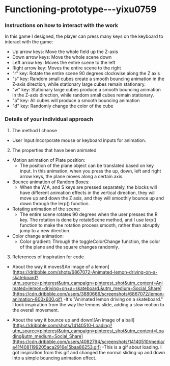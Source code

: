 # Functioning-prototype---yixu0759
### Instructions on how to interact with the work
In this game I designed, the player can press many keys on the keyboard to interact with the game:
- Up arrow keys: Move the whole field up the Z-axis
- Down arrow keys: Move the whole scene down
- Left arrow key: Moves the entire scene to the left
- Right arrow key: Moves the entire scene to the right
- "r" key: Rotate the entire scene 90 degrees clockwise along the Z axis
- "s" key: Random small cubes create a smooth bouncing animation in the Z-axis direction, while stationary large cubes remain stationary.
- "w" key: Stationary large cubes produce a smooth bouncing animation in the Z-axis direction, while random small cubes remain stationary.
- "a" key: All cubes will produce a smooth bouncing animation
- "d" key: Randomly change the color of the cube
  
### Details of your individual approach
1. The method I choose
- User Input:Incorporate mouse or keyboard inputs for animation.

2. The properties that have been animated
- Motion animation of Plate position:
  - The position of the plane object can be translated based on key input. In this animation, when you press the up, down, left and right arrow keys, the plane moves along a certain axis.
- Bounce animation of Random Boxes:
  - When the W,A, and S keys are pressed separately, the blocks will have different animation effects in the vertical direction, they will move up and down the Z axis, and they will smoothly bounce up and down through the lerp() function.
- Rotating animation of the scene:
  - The entire scene rotates 90 degrees when the user presses the R key. The rotation is done by rotateScene method, and I use lerp() function to make the rotation process smooth, rather than abruptly jump to a new direction.
- Color change animation:
  - Color gradient: Through the toggleColorChange function, the color of the plane and the square changes randomly.

3. References of inspiration for code

- About the way it moves![An image of a lemon](https://dribbble.com/shots/6867072-Animated-lemon-driving-on-a-skateboard?utm_source=pinterest&utm_campaign=pinterest_shot&utm_content=Animated+lemon+driving+on+a+skateboard.&utm_medium=Social_Share](https://cdn.dribbble.com/users/3880666/screenshots/6867072/lemon-animation-800x600.gif)
  -It's "Animated lemon driving on a skateboard." I took inspiration from the way the lemons slide, adding a slow motion to the overall movement.

- About the way it bounce up and down![An image of a ball](https://dribbble.com/shots/14140510-Loading?utm_source=pinterest&utm_campaign=pinterest_shot&utm_content=Loading&utm_medium=Social_Share](https://cdn.dribbble.com/users/4082794/screenshots/14140510/media/a41f4081199205aca2916e15baa86253.gif)
  -This is a gif about loading. I got inspiration from this gif and changed the normal sliding up and down into a simple bouncing animation effect.

